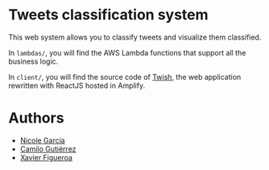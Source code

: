 # Tweets classification system
This web system allows you to classify tweets and visualize them classified.

In `lambdas/`, you will find the AWS Lambda functions that support all the business logic.

In `client/`, you will find the source code of [Twish](https://master.d39giryaa1g8z4.amplifyapp.com/), the web application rewritten with ReactJS hosted in Amplify.

# Authors
- [Nicole García](https://github.com/nicolsss)
- [Camilo Gutiérrez](https://github.com/abimaell95)
- [Xavier Figueroa](https://github.com/xavierfigueroav)

